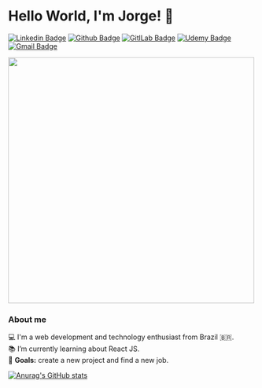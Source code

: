 # Hello World, I'm Jorge! 👋

[![Linkedin Badge](https://img.shields.io/badge/LinkedIn-0077B5?style=for-the-badge&logo=linkedin&logoColor=white&link=https://www.linkedin.com/in/jorgedobkovski/)](https://www.linkedin.com/in/jorgedobkovski/) [![Github Badge](https://img.shields.io/badge/GitHub-100000?style=for-the-badge&logo=github&logoColor=white&link=https://github.com/jorgedobkovski/)](https://github.com/jorgedobkovski/) [![GitlLab Badge](https://img.shields.io/badge/GitLab-330F63?style=for-the-badge&logo=gitlab&logoColor=white&link=https://gitlab.com/jorgedobkovski)](https://gitlab.com/jorgedobkovski) [![Udemy Badge](https://img.shields.io/badge/Udemy-EC5252?style=for-the-badge&logo=Udemy&logoColor=white&link=https://www.udemy.com/user/jorge-dobkovski/)](https://www.udemy.com/user/jorge-dobkovski/) [![Gmail Badge](https://img.shields.io/badge/Gmail-D14836?style=for-the-badge&logo=gmail&logoColor=white&link=mailto:jorge2dob@gmail.com)](mailto:jorge2dob@gmail.com) 

<img src=https://i.pinimg.com/originals/56/63/9b/56639bac3a6ce36e93693c16d6bf0fa8.gif width="500">

### About me
💻 I'm a web development and technology enthusiast from Brazil 🇧🇷. <br>
📚 I’m currently learning about React JS. <br>
🎯 <b>Goals:</b> create a new project and find a new job.


[![Anurag's GitHub stats](https://github-readme-stats.vercel.app/api?username=jorgedobkovski&show_icons=true&theme=radical)](https://github.com/jorgedobkovski/) 


<!--[![Top Langs](https://github-readme-stats.vercel.app/api/top-langs/?username=jorgedobkovski&theme=radical&layout=compact)](https://github.com/anuraghazra/github-readme-stats)-->


<!--
**jorgedobkovski/jorgedobkovski** is a ✨ _special_ ✨ repository because its `README.md` (this file) appears on your GitHub profile.

Here are some ideas to get you started:

- 🔭 I’m currently working on ...
- 🌱 I’m currently learning ...
- 👯 I’m looking to collaborate on ...
- 🤔 I’m looking for help with ...
- 💬 Ask me about ...
- 📫 How to reach me: ...
- 😄 Pronouns: ...
- ⚡ Fun fact: ...
-->
